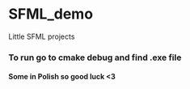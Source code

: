 # SFML_demo
Little SFML projects

### To run go to cmake debug and find .exe file

#### Some in Polish so good luck <3
